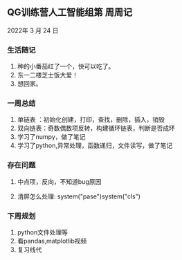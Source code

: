 ## QG训练营人工智能组第    周周记

2022年  3  月  24  日

### 生活随记

1. 种的小番茄红了一个，快可以吃了。
2. 东一二楼芝士饭大爱！
3. 想回家。



### 一周总结

1. 单链表 ：初始化创建，打印，查找，删除，插入，销毁
2. 双向链表：奇数偶数项反转，构建循环链表，判断是否成环
3. 学习了numpy，做了笔记
4. 学习了python,异常处理，函数递归，文件读写，做了笔记



### 存在问题

1. 中点项，反向，不知道bug原因

2. 清屏怎么处理: system("pase")system("cls")

   

### 下周规划

1. python文件处理等
2. 看pandas,matplotlib视频
3. 复习线代

   

